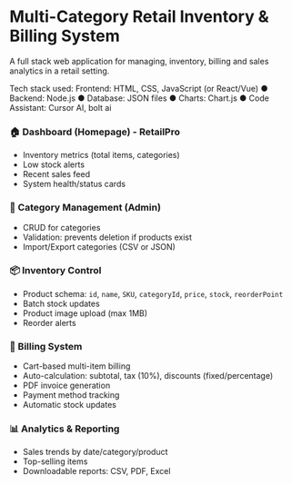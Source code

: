 # Multi-Category Retail Inventory & Billing System

A full stack web application for managing,  inventory, billing and sales analytics in a retail setting.

Tech stack used:
Frontend: HTML, CSS, JavaScript (or React/Vue)
● Backend: Node.js
● Database: JSON files
● Charts: Chart.js
● Code Assistant: Cursor AI, bolt ai

### 🏠 Dashboard (Homepage) - RetailPro
- Inventory metrics (total items, categories)
- Low stock alerts
- Recent sales feed
- System health/status cards

### 📂 Category Management (Admin)
- CRUD for categories
- Validation: prevents deletion if products exist
- Import/Export categories (CSV or JSON)

### 📦 Inventory Control
- Product schema: `id`, `name`, `SKU`, `categoryId`, `price`, `stock`, `reorderPoint`
- Batch stock updates
- Product image upload (max 1MB)
- Reorder alerts

### 🧾 Billing System
- Cart-based multi-item billing
- Auto-calculation: subtotal, tax (10%), discounts (fixed/percentage)
- PDF invoice generation
- Payment method tracking
- Automatic stock updates

### 📊 Analytics & Reporting
- Sales trends by date/category/product
- Top-selling items
- Downloadable reports: CSV, PDF, Excel
